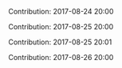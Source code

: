 Contribution: 2017-08-24 20:00

Contribution: 2017-08-25 20:00

Contribution: 2017-08-25 20:01

Contribution: 2017-08-26 20:00

